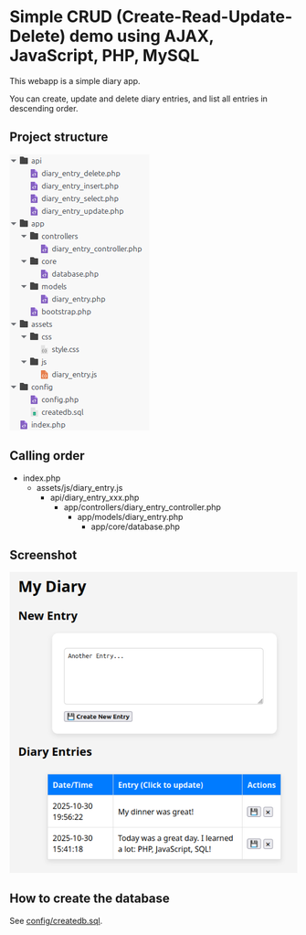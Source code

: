 # Simple CRUD (Create-Read-Update-Delete) demo using AJAX, JavaScript, PHP, MySQL 

This webapp is a simple diary app. 

You can create, update and delete diary entries, and list all entries in descending order.

## Project structure

![Project structure](structure.png)

## Calling order

- index.php 
  - assets/js/diary_entry.js
    - api/diary_entry_xxx.php 
      - app/controllers/diary_entry_controller.php
        - app/models/diary_entry.php
          - app/core/database.php

## Screenshot

![Webapp Screenshot](webapp.png)

## How to create the database

See [config/createdb.sql](config/createdb.sql).
